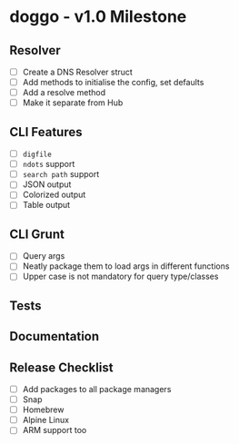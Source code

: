 # doggo - v1.0 Milestone

## Resolver
- [ ] Create a DNS Resolver struct
- [ ] Add methods to initialise the config, set defaults
- [ ] Add a resolve method
- [ ] Make it separate from Hub

## CLI Features
- [ ] `digfile`
- [ ] `ndots` support
- [ ] `search path` support
- [ ] JSON output
- [ ] Colorized output
- [ ] Table output

## CLI Grunt
- [ ] Query args
- [ ] Neatly package them to load args in different functions
- [ ] Upper case is not mandatory for query type/classes

## Tests

## Documentation

## Release Checklist
- [ ] Add packages to all package managers
- [ ] Snap
- [ ] Homebrew
- [ ] Alpine Linux
- [ ] ARM support too
